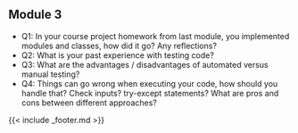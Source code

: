 ## Module 3

- Q1: In your course project homework from last module, you implemented modules and classes, how did it go? Any reflections?   
- Q2: What is your past experience with testing code?
- Q3: What are the advantages / disadvantages of automated versus manual testing? 
- Q4: Things can go wrong when executing your code, how should you handle that? Check inputs? try-except statements? What are pros and cons between different approaches? 

{{< include _footer.md >}}